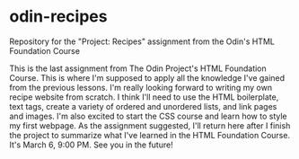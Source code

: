 # odin-recipes
Repository for the "Project: Recipes" assignment from the Odin's HTML Foundation Course

This is the last assignment from The Odin Project's HTML Foundation Course. This is where I'm supposed to apply all the knowledge I've gained from the previous lessons.
I'm really looking forward to writing my own recipe website from scratch. I think I'll need to use the HTML boilerplate, text tags, create a variety of ordered and unordered lists, and link pages and images.
I'm also excited to start the CSS course and learn how to style my first webpage.
As the assignment suggested, I'll return here after I finish the project to summarize what I've learned in the HTML Foundation Course. It's March 6, 9:00 PM. See you in the future!